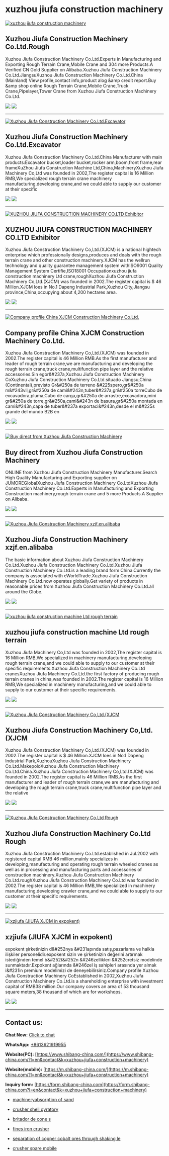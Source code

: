 # xuzhou jiufa construction machinery

<a href="https://swt.shibang-china.com/?l=en&img&k=xuzhou+jiufa+construction+machinery" target="_blank">![xuzhou jiufa construction machinery](http://static.shibang-china.com/all-800x300/30.jpg)</a>

## Xuzhou Jiufa Construction Machinery Co.Ltd.Rough
Xuzhou Jiufa Construction Machinery Co.Ltd.Experts in Manufacturing and Exporting Rough Terrain Crane,Mobile Crane and 304 more Products.A Verified CN Gold Supplier on Alibaba.Xuzhou Jiufa Construction Machinery Co.Ltd.JiangsuXuzhou Jiufa Construction Machinery Co.Ltd.China (Mainland) View profile,contact info,product alog &amp credit report.Buy &amp shop online Rough Terrain Crane,Mobile Crane,Truck Crane,Pipelayer,Tower Crane from Xuzhou Jiufa Construction Machinery Co.Ltd.


<a href="https://whatsapp.shibangsoft.com/WhatsApp.php" target="_blank" title="WhatsApp">![](http://static.shibang-china.com/icon/whatsapp.png)</a> <a href="https://swt.shibang-china.com/?l=en&icon&k=xuzhou+jiufa+construction+machinery" target="_blank">![](http://static.shibang-china.com/icon/chat-en.png)</a>

---

<a href="https://swt.shibang-china.com/?l=en&img&k=xuzhou+jiufa+construction+machinery" target="_blank">![Xuzhou Jiufa Construction Machinery Co.Ltd.Excavator](http://static.shibang-china.com/all-800x300/160.jpg)</a>

## Xuzhou Jiufa Construction Machinery Co.Ltd.Excavator
Xuzhou Jiufa Construction Machinery Co.Ltd.China Manufacturer with main products:Excavator bucket,loader bucket,rocker arm,boom,front frame,rear frameXuZhou Jiufa Construction Machine Ltd,China,MachineryXuzhou Jiufa Machinery Co,Ltd was founded in 2002,The register capital is 16 Million RMB,We specialized rough terrain crane machinery manufacturing,developing crane,and we could able to supply our customer at their specific


<a href="https://whatsapp.shibangsoft.com/WhatsApp.php" target="_blank" title="WhatsApp">![](http://static.shibang-china.com/icon/whatsapp.png)</a> <a href="https://swt.shibang-china.com/?l=en&icon&k=xuzhou+jiufa+construction+machinery" target="_blank">![](http://static.shibang-china.com/icon/chat-en.png)</a>

---

<a href="https://swt.shibang-china.com/?l=en&img&k=xuzhou+jiufa+construction+machinery" target="_blank">![XUZHOU JIUFA CONSTRUCTION MACHINERY CO.LTD Exhibitor](http://static.shibang-china.com/all-800x300/218.jpg)</a>

## XUZHOU JIUFA CONSTRUCTION MACHINERY CO.LTD Exhibitor
Xuzhou Jiufa Construction Machinery Co,Ltd.(XJCM) is a national hightech enterprise which professionally designs,produces and deals with the rough terrain crane and other construction machinery.XJCM has the wellrun technology and quality guarantee management system withISO9001 Quality Management System Certifie,ISO18001 Occupationxuzhou jiufa construction machinery Ltd crane,roughXuzhou Jiufa Construction Machinery Co,Ltd.(XJCM) was founded in 2002.The register capital is $ 46 Million.XJCM loes in No.1 Dapeng Industrial Park,Xuzhou City,Jiangsu province,China,occupying about 4,200 hectares area.


<a href="https://whatsapp.shibangsoft.com/WhatsApp.php" target="_blank" title="WhatsApp">![](http://static.shibang-china.com/icon/whatsapp.png)</a> <a href="https://swt.shibang-china.com/?l=en&icon&k=xuzhou+jiufa+construction+machinery" target="_blank">![](http://static.shibang-china.com/icon/chat-en.png)</a>

---

<a href="https://swt.shibang-china.com/?l=en&img&k=xuzhou+jiufa+construction+machinery" target="_blank">![Company profile China XJCM Construction Machinery Co.Ltd.](http://static.shibang-china.com/all-800x300/1142.jpg)</a>

## Company profile China XJCM Construction Machinery Co.Ltd.
Xuzhou Jiufa Construction Machinery Co,Ltd.(XJCM) was founded in 2002.The register capital is 46 Million RMB.As the first manufacturer and leader of rough terrain crane,we are manufacturing and developing the rough terrain crane,truck crane,multifunction pipe layer and the relative accessories.Sin egor&#237a,Xuzhou Jiufa Construction Machinery CoXuzhou Jiufa Construction Machinery Co.Ltd.situado Jiangsu,China (Continental),previsto Gr&#250a de terreno &#225spero,gr&#250a m&#243vil,gr&#250a de cami&#243n,tuber&#237a,gr&#250a torreCubo de excavadora,pluma,Cubo de carga,gr&#250a de arrastre,excavadora,mini gr&#250a de torre,gr&#250a,cami&#243n de basura,gr&#250a montada en cami&#243n,capa de tuber&#237a exportaci&#243n,desde el m&#225s grande del mundo B2B en


<a href="https://whatsapp.shibangsoft.com/WhatsApp.php" target="_blank" title="WhatsApp">![](http://static.shibang-china.com/icon/whatsapp.png)</a> <a href="https://swt.shibang-china.com/?l=en&icon&k=xuzhou+jiufa+construction+machinery" target="_blank">![](http://static.shibang-china.com/icon/chat-en.png)</a>

---

<a href="https://swt.shibang-china.com/?l=en&img&k=xuzhou+jiufa+construction+machinery" target="_blank">![Buy direct from Xuzhou Jiufa Construction Machinery](http://static.shibang-china.com/all-800x300/315.jpg)</a>

## Buy direct from Xuzhou Jiufa Construction Machinery
ONLINE from Xuzhou Jiufa Construction Machinery Manufacturer.Search High Quality Manufacturing and Exporting supplier on JUMOREGlobalXuzhou Jiufa Construction Machinery Co.LtdXuzhou Jiufa Construction Machinery Co.Ltd.Experts in Manufacturing and Exporting Construction machinery,rough terrain crane and 5 more Products.A Supplier on Alibaba.


<a href="https://whatsapp.shibangsoft.com/WhatsApp.php" target="_blank" title="WhatsApp">![](http://static.shibang-china.com/icon/whatsapp.png)</a> <a href="https://swt.shibang-china.com/?l=en&icon&k=xuzhou+jiufa+construction+machinery" target="_blank">![](http://static.shibang-china.com/icon/chat-en.png)</a>

---

<a href="https://swt.shibang-china.com/?l=en&img&k=xuzhou+jiufa+construction+machinery" target="_blank">![Xuzhou Jiufa Construction Machinery xzjf.en.alibaba](http://static.shibang-china.com/all-800x300/1153.jpg)</a>

## Xuzhou Jiufa Construction Machinery xzjf.en.alibaba
The basic information about Xuzhou Jiufa Construction Machinery Co.Ltd.Xuzhou Jiufa Construction Machinery Co.Ltd.Xuzhou Jiufa Construction Machinery Co.Ltd.is a leading brand form China.Currently the company is associated with eWorldTrade.Xuzhou Jiufa Construction Machinery Co.Ltd.now operates globally.Get variety of products in reasonable prices from Xuzhou Jiufa Construction Machinery Co.Ltd.all around the Globe.


<a href="https://whatsapp.shibangsoft.com/WhatsApp.php" target="_blank" title="WhatsApp">![](http://static.shibang-china.com/icon/whatsapp.png)</a> <a href="https://swt.shibang-china.com/?l=en&icon&k=xuzhou+jiufa+construction+machinery" target="_blank">![](http://static.shibang-china.com/icon/chat-en.png)</a>

---

<a href="https://swt.shibang-china.com/?l=en&img&k=xuzhou+jiufa+construction+machinery" target="_blank">![xuzhou jiufa construction machine Ltd rough terrain](http://static.shibang-china.com/all-800x300/940.jpg)</a>

## xuzhou jiufa construction machine Ltd rough terrain
Xuzhou Jiufa Machinery Co,Ltd was founded in 2002,The register capital is 16 Million RMB,We specialized in machinery manufacturing,developing rough terrain crane,and we could able to supply to our customer at their specific requirements.Xuzhou Jiufa Construction Machinery Co.Ltd cranesXuzhou Jiufa Machinery Co.Ltd.the first factory of producing rough terrain cranes in china,was founded in 2002.The register capital is 16 Million RMB,We specialized in machinery manufacturing,and we could able to supply to our customer at their specific requirements.


<a href="https://whatsapp.shibangsoft.com/WhatsApp.php" target="_blank" title="WhatsApp">![](http://static.shibang-china.com/icon/whatsapp.png)</a> <a href="https://swt.shibang-china.com/?l=en&icon&k=xuzhou+jiufa+construction+machinery" target="_blank">![](http://static.shibang-china.com/icon/chat-en.png)</a>

---

<a href="https://swt.shibang-china.com/?l=en&img&k=xuzhou+jiufa+construction+machinery" target="_blank">![Xuzhou Jiufa Construction Machinery Co,Ltd.(XJCM](http://static.shibang-china.com/all-800x300/364.jpg)</a>

## Xuzhou Jiufa Construction Machinery Co,Ltd.(XJCM
Xuzhou Jiufa Construction Machinery Co,Ltd.(XJCM) was founded in 2002.The register capital is $ 46 Million.XJCM loes in No.1 Dapeng Industrial Park,XuzhouXuzhou Jiufa Construction Machinery Co.Ltd.MakepoloXuzhou Jiufa Construction Machinery Co.Ltd.China.Xuzhou Jiufa Construction Machinery Co,Ltd.(XJCM) was founded in 2002.The register capital is 46 Million RMB.As the first manufacturer and leader of rough terrain crane,we are manufacturing and developing the rough terrain crane,truck crane,multifunction pipe layer and the relative


<a href="https://whatsapp.shibangsoft.com/WhatsApp.php" target="_blank" title="WhatsApp">![](http://static.shibang-china.com/icon/whatsapp.png)</a> <a href="https://swt.shibang-china.com/?l=en&icon&k=xuzhou+jiufa+construction+machinery" target="_blank">![](http://static.shibang-china.com/icon/chat-en.png)</a>

---

<a href="https://swt.shibang-china.com/?l=en&img&k=xuzhou+jiufa+construction+machinery" target="_blank">![Xuzhou Jiufa Construction Machinery Co.Ltd Rough](http://static.shibang-china.com/all-800x300/1007.jpg)</a>

## Xuzhou Jiufa Construction Machinery Co.Ltd Rough
Xuzhou Jiufa Construction Machinery Co.Ltd.established in Jul.2002 with registered capital RMB 46 million,mainly specializes in developing,manufacturing and operating rough terrain wheeled cranes as well as in processing and manufacturing parts and accessories of construction machinery.Xuzhou Jiufa Construction Machinery Co.Ltd.roughXuzhou Jiufa Construction Machinery Co.Ltd was founded in 2002.The register capital is 46 Million RMB,We specialized in machinery manufacturing,developing crawler crane,and we could able to supply to our customer at their specific requirements.


<a href="https://whatsapp.shibangsoft.com/WhatsApp.php" target="_blank" title="WhatsApp">![](http://static.shibang-china.com/icon/whatsapp.png)</a> <a href="https://swt.shibang-china.com/?l=en&icon&k=xuzhou+jiufa+construction+machinery" target="_blank">![](http://static.shibang-china.com/icon/chat-en.png)</a>

---

<a href="https://swt.shibang-china.com/?l=en&img&k=xuzhou+jiufa+construction+machinery" target="_blank">![xzjiufa (JIUFA XJCM in expokent)](http://static.shibang-china.com/all-800x300/680.jpg)</a>

## xzjiufa (JIUFA XJCM in expokent)
expokent şirketinizin d&#252nya &#231apında satış,pazarlama ve halkla ilişkiler personelidir.expokent sizin ve şirketinizin değerini artırmak istediğinden temel b&#252t&#252n &#246zellikleri &#252cretsiz modelinde sunmaktadır.Expokent ağlarında &#246zel iş sahipleri arasında yer almak i&#231in premium modelimizi de deneyebilirsiniz.Company profile Xuzhou Jiufa Construction Machinery CoEstablished in 2002,Xuzhou Jiufa Construction Machinery Co.Ltd.is a shareholding enterprise with investment capital of RMB38 million.Our company covers an area of 53 thousand square meters,38 thousand of which are for workshops.


<a href="https://whatsapp.shibangsoft.com/WhatsApp.php" target="_blank" title="WhatsApp">![](http://static.shibang-china.com/icon/whatsapp.png)</a> <a href="https://swt.shibang-china.com/?l=en&icon&k=xuzhou+jiufa+construction+machinery" target="_blank">![](http://static.shibang-china.com/icon/chat-en.png)</a>

---
## Contact us:

**Chat Now:** [Click to chat](https://swt.shibang-china.com?l=en&contact&k=xuzhou+jiufa+construction+machinery)

**WhatsApp:**  [+8613621919955](https://whatsapp.shibangsoft.com/WhatsApp.php)

**Website(PC):** [https://www.shibang-china.com/](https://www.shibang-china.com/?l=en&contact&k=xuzhou+jiufa+construction+machinery)

**Website(mobile):** [https://m.shibang-china.com/](https://m.shibang-china.com/?l=en&contact&k=xuzhou+jiufa+construction+machinery)

**Inquiry form:** [https://form.shibang-china.com](https://form.shibang-china.com?l=en&contact&k=xuzhou+jiufa+construction+machinery)

* [machineryabsorption of sand](../112/machineryabsorption%20of%20sand.md)

* [crusher shell gyratory](../119/crusher%20shell%20gyratory.md)

* [britador de cone s](../111/britador%20de%20cone%20s.md)

* [fines iron crusher](../124/fines%20iron%20crusher.md)

* [separation of copper cobalt ores through shaking le](../120/separation%20of%20copper%20cobalt%20ores%20through%20shaking%20le.md)

* [crusher spare mobile](../115/crusher%20spare%20mobile.md)